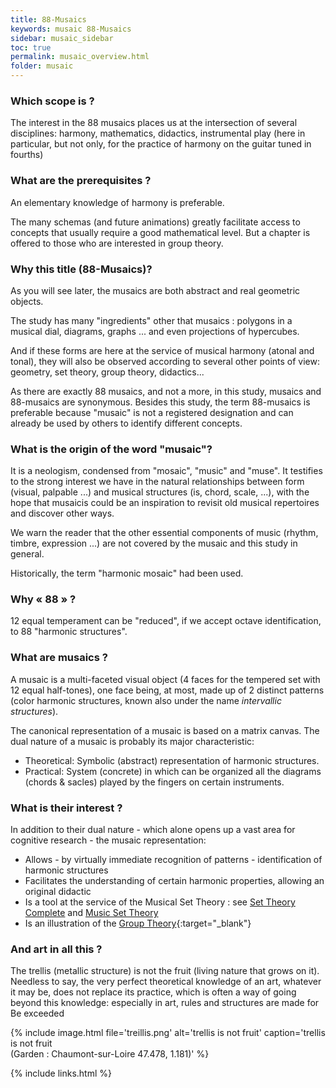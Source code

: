 ```yaml
---
title: 88-Musaics
keywords: musaic 88-Musaics
sidebar: musaic_sidebar
toc: true
permalink: musaic_overview.html
folder: musaic
---
```


### Which scope is ?

The interest in the 88 musaics places us at the intersection of several disciplines: harmony, mathematics, didactics, instrumental play (here in particular, but not only, for the practice of harmony on the guitar tuned in fourths)

### What are the prerequisites ?

An elementary knowledge of harmony is preferable.

The many schemas (and future animations) greatly facilitate access to concepts that usually require a good mathematical level. But a chapter is offered to those who are interested in group theory.

### Why this title (88-Musaics)?

As you will see later, the musaics are both abstract and real geometric objects.

The study has many "ingredients" other that musaics : polygons in a musical dial, diagrams, graphs ... and even projections of hypercubes.

And if these forms are here at the service of musical harmony (atonal and tonal), they will also be observed according to several other points of view: geometry, set theory, group theory, didactics...

As there are exactly 88 musaics, and not a more, in this study, musaics and 88-musaics are synonymous. Besides this study, the term 88-musaics is preferable because "musaic" is not a registered designation and can already be used by others to identify different concepts.

### What is the origin of the word "musaic"?

It is a neologism, condensed from "mosaic", "music" and "muse". It testifies to the strong interest we have in the natural relationships between form (visual, palpable ...) and musical structures (is, chord, scale, ...), with the hope that musaicis could be an inspiration to revisit old musical repertoires and discover other ways.

We warn the reader that the other essential components of music (rhythm, timbre, expression ...) are not covered by the musaic and this study in general.

Historically, the term "harmonic mosaic" had been used.

### Why « 88 » ?

12 equal temperament can be "reduced", if we accept octave identification, to 88 "harmonic structures".

### What are musaics ?

A musaic is a multi-faceted visual object (4 faces for the tempered set with 12 equal half-tones), one face being, at most, made up of 2 distinct patterns (color harmonic structures, known also under the name *intervallic structures*).

The canonical representation of a musaic is based on a matrix canvas. The dual nature of a musaic is probably its major characteristic:

* Theoretical: Symbolic (abstract) representation of harmonic structures.
* Practical: System (concrete) in which can be organized all the diagrams (chords &amp; sacles) played by the fingers on certain instruments.


### What is their interest ?

In addition to their dual nature - which alone opens up a vast area for cognitive research - the musaic representation:

* Allows - by virtually immediate recognition of patterns - identification of harmonic structures
* Facilitates the understanding of certain harmonic properties, allowing an original didactic
* Is a tool at the service of the Musical Set Theory : see [Set Theory Complete](http://repmus.ircam.fr/_media/mamux/papers/andreatta-2003-settheorycomplet.pdf) and [Music Set Theory ](https://en.wikipedia.org/wiki/Set_theory_%28music%29)
* Is an illustration of the [Group Theory](https://en.wikipedia.org/wiki/Group_theory){:target="_blank"}

### And art in all this ?

The trellis (metallic structure) is not the fruit (living nature that grows on it). Needless to say, the very perfect theoretical knowledge of an art, whatever it may be, does not replace its practice, which is often a way of going beyond this knowledge: especially in art, rules and structures are made for Be exceeded

{% include image.html file='treillis.png'  alt='trellis is not fruit' caption='trellis is not fruit<br/> (Garden : Chaumont-sur-Loire
47.478, 1.181)' %}


{% include links.html %}
